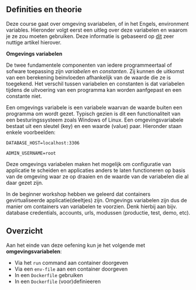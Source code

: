## Definities en theorie

Deze course gaat over omgeving svariabelen, of in het Engels, environment variables. Hieronder volgt eerst een uitleg over deze variabelen en waarom je ze zou moeten gebruiken. Deze informatie is gebaseerd op [dit](https://medium.com/chingu/an-introduction-to-environment-variables-and-how-to-use-them-f602f66d15fa) zeer nuttige artikel hierover.

**Omgevings variabelen**

De twee fundamentele componenten van iedere programmeertaal of sofware toepassing zijn *variabelen* en *constanten*. Zij kunnen de uitkomst van een berekening beinvloeden afhankelijk van de waarde die ze is toegekend. Het verschil tussen variabelen en constanten is dat variabelen tijdens de uitvoering van een programma kan worden aanfgepast en een constante niet.

Een omgevings variabele is een variabele waarvan de waarde buiten een programma om wordt gezet. Typisch gezien is dit een functionaliteit van een besturingssysteem zoals Windows of Linux. Een omgevingsvariabele bestaat uit een sleutel (key) en een waarde (value) paar. Hieronder staan enkele voorbeelden:

`DATABASE_HOST=localhost:3306`

`ADMIN_USERNAME=root`

Deze omgevings variabelen maken het mogelijk om configuratie van applicatie te scheiden en applicaties anders te laten functioneren op basis van de omgeving waar ze op draaien en de waarde van de variabelen die al daar gezet zijn. 

In de beginner workshop hebben we geleerd dat containers gevirtualiseerde applicatie(deeltjes) zijn. Omgevings variabelen zijn dus de manier om containers van variabelen te voorzien. Denk hierbij aan bijv. database credentials, accounts, urls, modussen (productie, test, demo, etc).

## Overzicht

Aan het einde van deze oefening kun je het volgende met **omgevingsvariabelen**:

* Via het `run` command aan container doorgeven
* Via een `env-file` aan een container doorgeven
* In een `Dockerfile` gebruiken
* In een `Dockerfile` (voor)definieeren 
